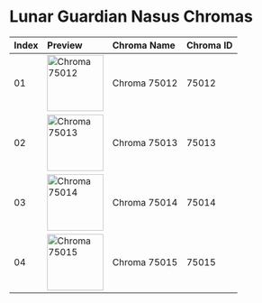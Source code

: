 # Lunar Guardian Nasus Chromas

| Index | Preview | Chroma Name | Chroma ID |
|:---|:---|:---|:---|
| 01 | <img src='https://raw.communitydragon.org/latest/plugins/rcp-be-lol-game-data/global/default/v1/champion-chroma-images/75/75012.png' alt='Chroma 75012' width='100'> | Chroma 75012 | 75012 |
| 02 | <img src='https://raw.communitydragon.org/latest/plugins/rcp-be-lol-game-data/global/default/v1/champion-chroma-images/75/75013.png' alt='Chroma 75013' width='100'> | Chroma 75013 | 75013 |
| 03 | <img src='https://raw.communitydragon.org/latest/plugins/rcp-be-lol-game-data/global/default/v1/champion-chroma-images/75/75014.png' alt='Chroma 75014' width='100'> | Chroma 75014 | 75014 |
| 04 | <img src='https://raw.communitydragon.org/latest/plugins/rcp-be-lol-game-data/global/default/v1/champion-chroma-images/75/75015.png' alt='Chroma 75015' width='100'> | Chroma 75015 | 75015 |
